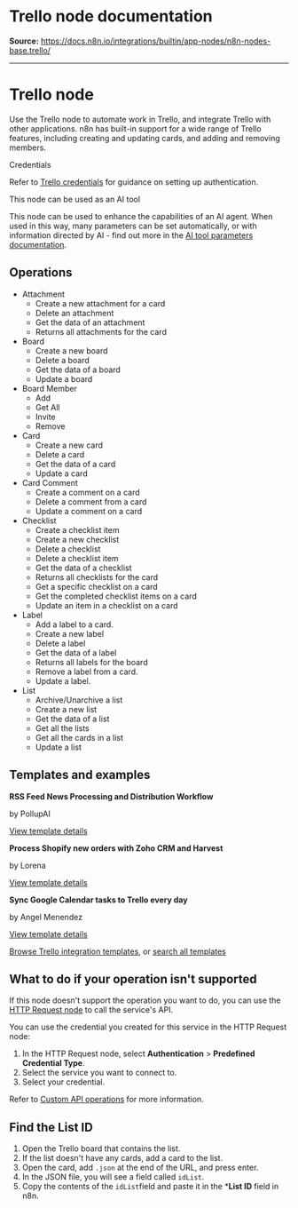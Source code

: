 # Trello node documentation

**Source:** https://docs.n8n.io/integrations/builtin/app-nodes/n8n-nodes-base.trello/

---

# Trello node

Use the Trello node to automate work in Trello, and integrate Trello with other applications. n8n has built-in support for a wide range of Trello features, including creating and updating cards, and adding and removing members.

Credentials

Refer to [Trello credentials](../../credentials/trello/) for guidance on setting up authentication.

This node can be used as an AI tool

This node can be used to enhance the capabilities of an AI agent. When used in this way, many parameters can be set automatically, or with information directed by AI - find out more in the [AI tool parameters documentation](../../../../advanced-ai/examples/using-the-fromai-function/).

## Operations

- Attachment
  - Create a new attachment for a card
  - Delete an attachment
  - Get the data of an attachment
  - Returns all attachments for the card
- Board
  - Create a new board
  - Delete a board
  - Get the data of a board
  - Update a board
- Board Member
  - Add
  - Get All
  - Invite
  - Remove
- Card
  - Create a new card
  - Delete a card
  - Get the data of a card
  - Update a card
- Card Comment
  - Create a comment on a card
  - Delete a comment from a card
  - Update a comment on a card
- Checklist
  - Create a checklist item
  - Create a new checklist
  - Delete a checklist
  - Delete a checklist item
  - Get the data of a checklist
  - Returns all checklists for the card
  - Get a specific checklist on a card
  - Get the completed checklist items on a card
  - Update an item in a checklist on a card
- Label
  - Add a label to a card.
  - Create a new label
  - Delete a label
  - Get the data of a label
  - Returns all labels for the board
  - Remove a label from a card.
  - Update a label.
- List
  - Archive/Unarchive a list
  - Create a new list
  - Get the data of a list
  - Get all the lists
  - Get all the cards in a list
  - Update a list

## Templates and examples

**RSS Feed News Processing and Distribution Workflow**

by PollupAI

[View template details](https://n8n.io/workflows/2785-rss-feed-news-processing-and-distribution-workflow/)

**Process Shopify new orders with Zoho CRM and Harvest**

by Lorena

[View template details](https://n8n.io/workflows/1206-process-shopify-new-orders-with-zoho-crm-and-harvest/)

**Sync Google Calendar tasks to Trello every day**

by Angel Menendez

[View template details](https://n8n.io/workflows/1118-sync-google-calendar-tasks-to-trello-every-day/)

[Browse Trello integration templates](https://n8n.io/integrations/trello/), or [search all templates](https://n8n.io/workflows/)

## What to do if your operation isn't supported

If this node doesn't support the operation you want to do, you can use the [HTTP Request node](../../core-nodes/n8n-nodes-base.httprequest/) to call the service's API.

You can use the credential you created for this service in the HTTP Request node:

1. In the HTTP Request node, select **Authentication** > **Predefined Credential Type**.
2. Select the service you want to connect to.
3. Select your credential.

Refer to [Custom API operations](../../../custom-operations/) for more information.

## Find the List ID

1. Open the Trello board that contains the list.
2. If the list doesn't have any cards, add a card to the list.
3. Open the card, add `.json` at the end of the URL, and press enter.
4. In the JSON file, you will see a field called `idList`.
5. Copy the contents of the `idList`field and paste it in the ***List ID** field in n8n.
